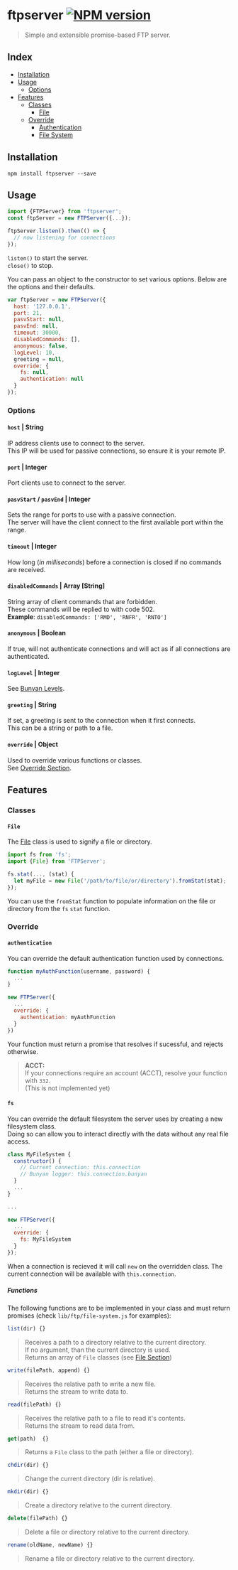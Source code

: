 # ftpserver [![NPM version][npm-image]][npm-url]
> Simple and extensible promise-based FTP server.

## Index

- [Installation](#installation)
- [Usage](#usage)
  - [Options](#options)
- [Features](#features)
  - [Classes](#classes)
    - [File](#file-class)
  - [Override](#override)
    - [Authentication](#authentication)
    - [File System](#fs)


## Installation

`npm install ftpserver --save`


## Usage

```js
import {FTPServer} from 'ftpserver';
const ftpServer = new FTPServer({...});

ftpServer.listen().then(() => {
  // now listening for connections
});
```

`listen()` to start the server.  
`close()` to stop.

You can pass an object to the constructor to set various options.
Below are the options and their defaults.

```js
var ftpServer = new FTPServer({
  host: '127.0.0.1',
  port: 21,
  pasvStart: null,
  pasvEnd: null,
  timeout: 30000,
  disabledCommands: [],
  anonymous: false,
  logLevel: 10,
  greeting = null,
  override: {
    fs: null,
    authentication: null
  }
});
```

### Options

#### `host` | **String**
IP address clients use to connect to the server.  
This IP will be used for passive connections, so ensure it is your remote IP.

#### `port` | **Integer**
Port clients use to connect to the server.

#### `pasvStart` / `pasvEnd` | **Integer**
Sets the range for ports to use with a passive connection.  
The server will have the client connect to the first available port within the range.

#### `timeout` | **Integer**
How long (*in milliseconds*) before a connection is closed if no commands are received.

#### `disabledCommands` | **Array [String]**
String array of client commands that are forbidden.  
These commands will be replied to with code 502.  
**Example**: `disabledCommands: ['RMD', 'RNFR', 'RNTO']`

#### `anonymous` | **Boolean**
If true, will not authenticate connections and will act as if all connections are authenticated.

#### `logLevel` | **Integer**
See [Bunyan Levels](https://github.com/trentm/node-bunyan#levels).

#### `greeting` | **String**
If set, a greeting is sent to the connection when it first connects.  
This can be a string or path to a file.

#### `override` | **Object**
Used to override various functions or classes.  
See [Override Section](#override).


## Features

### Classes

#### `File`

The [File](https://github.com/stewarttylerr/ftpserver/blob/master/lib/ftp/file.js)
class is used to signify a file or directory.

```js
import fs from 'fs';
import {File} from 'FTPServer';

fs.stat(..., (stat) {
  let myFile = new File('/path/to/file/or/directory').fromStat(stat);
});
```

You can use the `fromStat` function to populate information on the file or directory
from the `fs` `stat` function.

### Override

#### `authentication`
You can override the default authentication function used by connections.

```js
function myAuthFunction(username, password) {
  ...
}

new FTPServer({
  ...
  override: {
    authentication: myAuthFunction
  }
})
```

Your function must return a promise that resolves if sucessful, and rejects otherwise.

> **ACCT:**  
> If your connections require an account (ACCT), resolve your function with `332`.  
(This is not implemented yet)

#### `fs`
You can override the default filesystem the server uses by creating a
new filesystem class.  
Doing so can allow you to interact directly with the data without any
real file access.
```js
class MyFileSystem {
  constructor() {
    // Current connection: this.connection
    // Bunyan logger: this.connection.bunyan
  }
  ...
}

...

new FTPServer({
  ...
  override: {
    fs: MyFileSystem
  }
});
```

When a connection is recieved it will call `new` on the overridden class.
The current connection will be available with `this.connection`.

##### Functions
The following functions are to be implemented in your class and must
return promises (check `lib/ftp/file-system.js` for examples):

```js
list(dir) {}
```
> Receives a path to a directory relative to the current directory.  
If no argument, than the current directory is used.  
Returns an array of `File` classes (see [File Section](#file-class))

```js
write(filePath, append) {}
```
> Receives the relative path to write a new file.  
Returns the stream to write data to.

```js
read(filePath) {}
```
> Receives the relative path to a file to read it's contents.  
Returns the stream to read data from.

```js
get(path)  {}
```
> Returns a `File` class to the path (either a file or directory).

```js
chdir(dir) {}
```
> Change the current directory (dir is relative).

```js
mkdir(dir) {}
```
> Create a directory relative to the current directory.

```js
delete(filePath) {}
```
> Delete a file or directory relative to the current directory.

```js
rename(oldName, newName) {}
```
> Rename a file or directory relative to the current directory.

[npm-image]: https://badge.fury.io/js/ftpserver.svg
[npm-url]: https://npmjs.org/package/xftp
